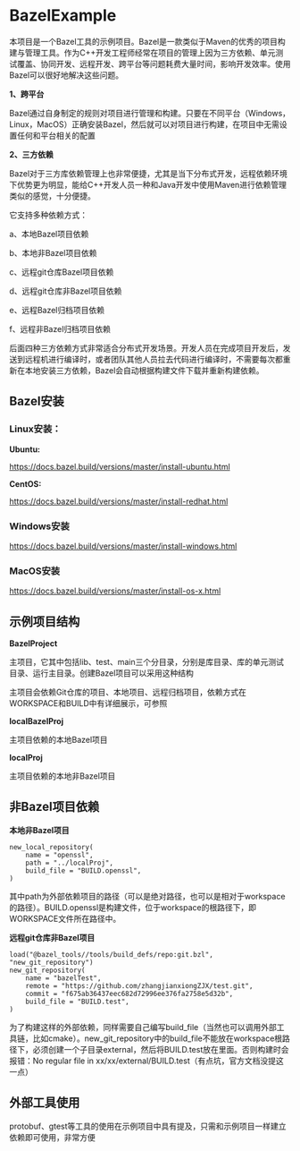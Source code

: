 # BazelExample

本项目是一个Bazel工具的示例项目。Bazel是一款类似于Maven的优秀的项目构建与管理工具。作为C++开发工程师经常在项目的管理上因为三方依赖、单元测试覆盖、协同开发、远程开发、跨平台等问题耗费大量时间，影响开发效率。使用Bazel可以很好地解决这些问题。

**1、跨平台**

Bazel通过自身制定的规则对项目进行管理和构建。只要在不同平台（Windows，Linux，MacOS）正确安装Bazel，然后就可以对项目进行构建，在项目中无需设置任何和平台相关的配置

**2、三方依赖**

Bazel对于三方库依赖管理上也非常便捷，尤其是当下分布式开发，远程依赖环境下优势更为明显，能给C++开发人员一种和Java开发中使用Maven进行依赖管理类似的感觉，十分便捷。

它支持多种依赖方式：

a、本地Bazel项目依赖

b、本地非Bazel项目依赖

c、远程git仓库Bazel项目依赖

d、远程git仓库非Bazel项目依赖

e、远程Bazel归档项目依赖

f、远程非Bazel归档项目依赖

后面四种三方依赖方式非常适合分布式开发场景。开发人员在完成项目开发后，发送到远程机进行编译时，或者团队其他人员拉去代码进行编译时，不需要每次都重新在本地安装三方依赖，Bazel会自动根据构建文件下载并重新构建依赖。

## Bazel安装

### Linux安装：

**Ubuntu:**

https://docs.bazel.build/versions/master/install-ubuntu.html

**CentOS:**

https://docs.bazel.build/versions/master/install-redhat.html

### Windows安装

https://docs.bazel.build/versions/master/install-windows.html

### MacOS安装

https://docs.bazel.build/versions/master/install-os-x.html



## 示例项目结构

**BazelProject**

主项目，它其中包括lib、test、main三个分目录，分别是库目录、库的单元测试目录、运行主目录。创建Bazel项目可以采用这种结构

主项目会依赖Git仓库的项目、本地项目、远程归档项目，依赖方式在WORKSPACE和BUILD中有详细展示，可参照

**localBazelProj**

主项目依赖的本地Bazel项目

**localProj**

主项目依赖的本地非Bazel项目



## 非Bazel项目依赖

**本地非Bazel项目**

```
new_local_repository(
    name = "openssl",
    path = "../localProj",
    build_file = "BUILD.openssl",
)
```

其中path为外部依赖项目的路径（可以是绝对路径，也可以是相对于workspace的路径）。BUILD.openssl是构建文件，位于workspace的根路径下，即WORKSPACE文件所在路径中。

**远程git仓库非Bazel项目**

```
load("@bazel_tools//tools/build_defs/repo:git.bzl", "new_git_repository")
new_git_repository(
    name = "bazelTest",
    remote = "https://github.com/zhangjianxiongZJX/test.git",
    commit = "f675ab36437eec682d72996ee376fa2758e5d32b",
    build_file = "BUILD.test",
)
```

为了构建这样的外部依赖，同样需要自己编写build_file（当然也可以调用外部工具链，比如cmake）。new_git_repository中的build_file不能放在workspace根路径下，必须创建一个子目录external，然后将BUILD.test放在里面。否则构建时会报错：No regular file in xx/xx/external/BUILD.test（有点坑，官方文档没提这一点）



## 外部工具使用

protobuf、gtest等工具的使用在示例项目中具有提及，只需和示例项目一样建立依赖即可使用，非常方便